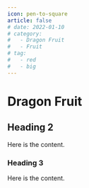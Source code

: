 ```yaml
---
icon: pen-to-square
article: false
# date: 2022-01-10
# category:
#   - Dragon Fruit
#   - Fruit
# tag:
#   - red
#   - big
---
```


# Dragon Fruit

## Heading 2

Here is the content.

### Heading 3

Here is the content.
